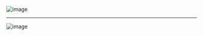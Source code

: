 
![image](https://user-images.githubusercontent.com/55615179/236610993-8c3693b9-2810-468e-8898-78608d0766dd.png)

--------------------------------------------------------------------------------------------------------------

![image](https://user-images.githubusercontent.com/55615179/236611250-d923c5ce-3e25-4df2-9b31-b29da0b331c0.png)

